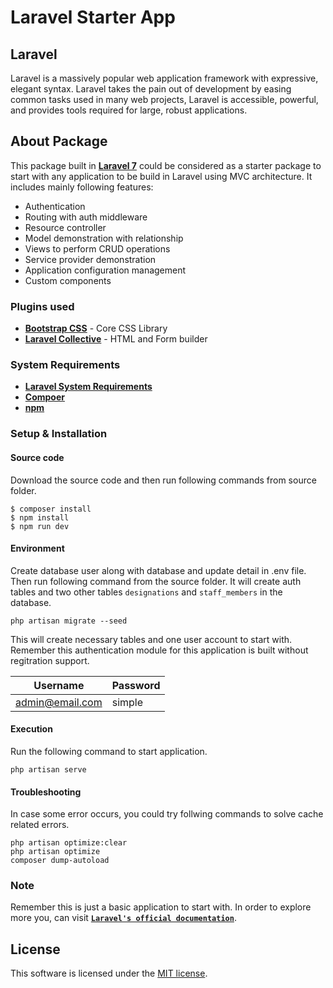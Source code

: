 # Laravel Starter App

## Laravel
Laravel is a massively popular web application framework with expressive, elegant syntax. Laravel takes the pain out of development by easing common tasks used in many web projects, Laravel is accessible, powerful, and provides tools required for large, robust applications.

## About Package
This package built in **[Laravel 7](https://laravel.com/)** could be considered as a starter package to start with any application to be build in Laravel using MVC architecture. It includes mainly following features:

- Authentication 
- Routing with auth middleware
- Resource controller
- Model demonstration with relationship
- Views to perform CRUD operations
- Service provider demonstration
- Application configuration management
- Custom components

### Plugins used 

- **[Bootstrap CSS](https://getbootstrap.com/)** - Core CSS Library
- **[Laravel Collective](https://laravelcollective.com/)** - HTML and Form builder

### System Requirements
- **[Laravel System Requirements](https://laravel.com/docs/7.x/installation)**
- **[Compoer](https://getcomposer.org/)**
- **[npm](https://www.npmjs.com/)**

### Setup & Installation

#### Source code
Download the source code and then run following commands from source folder.
```
$ composer install
$ npm install
$ npm run dev
```

#### Environment
Create database user along with database and update detail in .env file. Then run following command from the source folder. It will create auth tables and two other tables `designations` and `staff_members` in the database.
```
php artisan migrate --seed
```
This will create necessary tables and one user account to start with. Remember this authentication module for this application is built without regitration support.

| Username | Password |
| -------- | -------- |
| admin@email.com | simple |

#### Execution
Run the following command to start application.
```
php artisan serve
```

#### Troubleshooting
In case some error occurs, you could try follwing commands to solve cache related errors.
```
php artisan optimize:clear
php artisan optimize
composer dump-autoload
```

### Note
Remember this is just a basic application to start with. In order to explore more you, can visit **[`Laravel's official documentation`](https://laravel.com/docs/7.x)**.

## License
This software is licensed under the [MIT license](https://opensource.org/licenses/MIT).